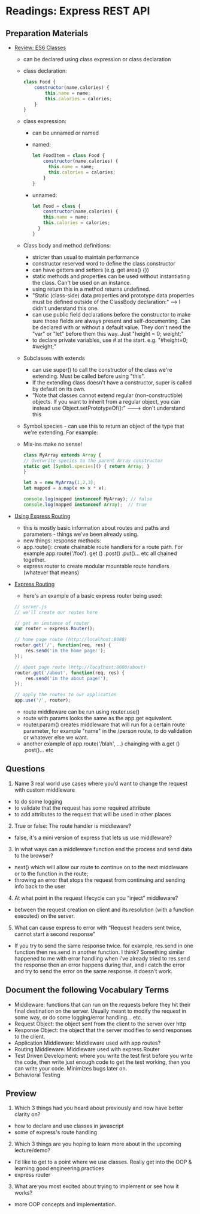 # Readings: Express REST API

## Preparation Materials

* [Review: ES6 Classes](https://developer.mozilla.org/en-US/docs/Web/JavaScript/Reference/Classes)
  * can be declared using class expression or class declaration
  * class declaration:

    ``` javascript
    class Food {
        constructor(name,calories) {
            this.name = name;
            this.calories = calories;
        }
    }
    ```

  * class expression:
    * can be unnamed or named
    * named:

      ```javascript
      let FoodItem = class Food {
          constructor(name,calories) {
            this.name = name;
            this.calories = calories;
          }
      }
      ```

    * unnamed:

      ```javascript
      let Food = class {
          constructor(name,calories) {
          this.name = name;
          this.calories = calories;
        }
      }
      ```

  * Class body and method definitions:
    * stricter than usual to maintain performance
    * constructor reserved word to define the class constructor
    * can have getters and setters (e.g. get area() {})
    * static methods and properties can be used without instantiating the class. Can't be used on an instance.
    * using return this in a method returns undefined.
    * "Static (class-side) data properties and prototype data properties must be defined outside of the ClassBody declaration:" --> I didn't understand this one.
    * can use public field declarations before the constructor to make sure those fields are always present and self-documenting. Can be declared with or without a default value. They don't need the "var" or "let" before them this way. Just "height = 0; weight;"
    * to declare private variables, use # at the start. e.g. "#height=0; #weight;"
  * Subclasses with extends
    * can use super() to call the constructor of the class we're extending. Must be called before using "this".
    * If the extending class doesn't have a constructor, super is called by default on its own.
    * "Note that classes cannot extend regular (non-constructible) objects. If you want to inherit from a regular object, you can instead use Object.setPrototypeOf():" ---> don't understand this
  * Symbol.species - can use this to return an object of the type that we're extending. For example:
  * Mix-ins make no sense!

    ```javascript
    class MyArray extends Array {
    // Overwrite species to the parent Array constructor
    static get [Symbol.species]() { return Array; }
    }

    let a = new MyArray(1,2,3);
    let mapped = a.map(x => x * x);

    console.log(mapped instanceof MyArray); // false
    console.log(mapped instanceof Array);  // true
    ```

* [Using Express Routing](https://expressjs.com/en/guide/routing.html)
  - this is mostly basic information about routes and paths and parameters - things we've been already using.
  - new things: response methods:
  - app.route(): create chainable route handlers for a route path. For example app.route('/foo'). get () .post() .put()... etc all chained together. 
  - express router to create modular mountable route handlers (whatever that means)

* [Express Routing](https://scotch.io/tutorials/learn-to-use-the-new-router-in-expressjs-4)
  * here's an example of a basic express router being used:

  ``` javascript
  // server.js
  // we'll create our routes here

  // get an instance of router
  var router = express.Router();

  // home page route (http://localhost:8080)
  router.get('/', function(req, res) {
      res.send('im the home page!');  
  });

  // about page route (http://localhost:8080/about)
  router.get('/about', function(req, res) {
      res.send('im the about page!'); 
  });

  // apply the routes to our application
  app.use('/', router);
  ```

  * route middleware can be run using router.use()
  * route with params looks the same as the app.get equivalent.
  * router.param() creates middleware that will run for a certain route parameter, for example "name" in the /person route, to do validation or whatever else we want. 
  * another example of app.route('/blah', ...) chainging with a.get () .post()... etc

## Questions

1. Name 3 real world use cases where you’d want to change the request with custom middleware
  * to do some logging
  * to validate that the request has some required attribute
  * to add attributes to the request that will be used in other places
2. True or false: The route handler is middleware?
  * false, it's a mini version of express that lets us use middleware?
3. In what ways can a middleware function end the process and send data to the browser?
  * next() which will allow our route to continue on to the next middleware or to the function in the route;
  * throwing an error that stops the request from continuing and sending info back to the user
4. At what point in the request lifecycle can you “inject” middleware?
  * between the request creation on client and its resolution (with a function executed) on the server.
5. What can cause express to error with “Request headers sent twice, cannot start a second response”
  * If you try to send the same response twice. for example, res.send in one function then res.send in another function. I think? Something similar happened to me with error handling when i've already tried to res.send the response then an error happens during that, and i catch the error and try to send the error on the same response. it doesn't work. 

## Document the following Vocabulary Terms

* Middleware: functions that can run on the requests before they hit their final destination on the server. Usually meant to modify the request in some way, or do some logging/error handling... etc.
* Request Object: the object sent from the client to the server over http
* Response Object: the object that the server modifies to send responses to the client.
* Application Middleware: Middleware used with app routes?
* Routing Middleware: Middleware used with express.Router
* Test Driven Development: where you write the test first before you write the code, then write just enough code to get the test working, then you can write your code. Minimizes bugs later on.
* Behavioral Testing

## Preview

1. Which 3 things had you heard about previously and now have better clarity on?
  - how to declare and use classes in javascript
  - some of express's route handling
2. Which 3 things are you hoping to learn more about in the upcoming lecture/demo?
  - I'd like to get to a point where we use classes. Really get into the OOP & learning good engineering practices
  - express router
3. What are you most excited about trying to implement or see how it works?
  - more OOP concepts and implementation.